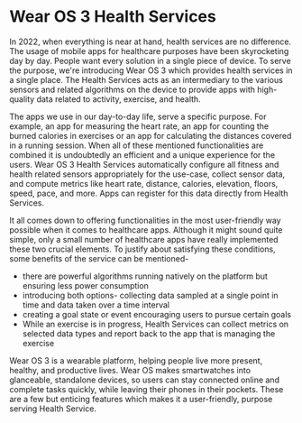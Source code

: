 # Wear OS 3 Health Services

In 2022, when everything is near at hand, health services are no difference. The usage of mobile apps for healthcare purposes have been skyrocketing day by day. 
People want every solution in a single piece of device. To serve the purpose, we're introducing Wear OS 3 which provides health services in a single place. 
The Health Services acts as an intermediary to the various sensors and related algorithms on the device to provide apps with high-quality data related to activity, exercise, and health.

The apps we use in our day-to-day life, serve a specific purpose. 
For example, an app for measuring the heart rate, an app for counting the burned calories in exercises or an app for calculating the distances covered in a running session. 
When all of these mentioned functionalities are combined it is undoubtedly an efficient and a unique experience for the users. 
Wear OS 3 Health Services automatically configure all fitness and health related sensors appropriately for the use-case, collect sensor data, and compute metrics like heart rate, distance, calories, elevation, floors, speed, pace, and more.
Apps can register for this data directly from Health Services.

It all comes down to offering functionalities in the most user-friendly way possible when it comes to healthcare apps. 
Although it might sound quite simple, only a small number of healthcare apps have really implemented these two crucial elements. 
To justify about satisfying these conditions, some benefits of the service can be mentioned-

- there are powerful algorithms running natively on the platform but ensuring less power consumption
- introducing both options- collecting data sampled at a single point in time and data taken over a time interval
- creating a goal state or event encouraging users to pursue certain goals
- While an exercise is in progress, Health Services can collect metrics on selected data types and report back to the app that is managing the exercise

Wear OS 3 is a wearable platform, helping people live more present, healthy, and productive lives. 
Wear OS makes smartwatches into glanceable, standalone devices, so users can stay connected online and complete tasks quickly, while leaving their phones in their pockets. 
These are a few but enticing features which makes it a user-friendly, purpose serving Health Service.